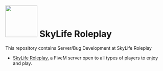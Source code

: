 # <img src="https://media.discordapp.net/attachments/872169896971227186/931219125869641738/Skylife_Discord_Logo_-_Copy.png?width=461&height=461" width="100" height="100"> SkyLife Roleplay 

This repository contains Server/Bug Development at SkyLife Roleplay 

* [SkyLife Roleplay](https://skyliferp.co.uk/), a FiveM server open to all types of players to enjoy and play. 



